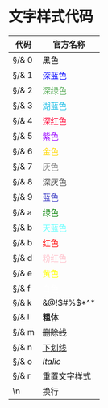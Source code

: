 # 文字样式代码

| 代码    | 官方名称                                  |
|-------|---------------------------------------|
| §/& 0 | <div style="color: black">黑色</div>    |
| §/& 1 | <div style="color: blue">深蓝色</div>    |
| §/& 2 | <div style="color: #55AA55">深绿色</div> |
| §/& 3 | <div style="color: #1ABDE6">湖蓝色</div> |
| §/& 4 | <div style="color: #FF0033">深红色</div> |
| §/& 5 | <div style="color: #9900FF">紫色</div>  |
| §/& 6 | <div style="color: gold">金色</div>     |
| §/& 7 | <div style="color: grey">灰色</div>     |
| §/& 8 | <div style="color: #4D4D4D">深灰色</div> |
| §/& 9 | <div style="color: #3C3CC4">蓝色</div>  |
| §/& a | <div style="color:green">绿色</div>     |
| §/& b | <div style="color: #66FFFF">天蓝色</div> |
| §/& b | <div style="color:red">红色</div>       |
| §/& d | <div style="color:pink">粉红色</div>     |
| §/& e | <div style="color:yellow">黄色</div>    |
| §/& f | <div style="color:white">白色</div>     |
| §/& k | &@!$#%$*\^$*%$                        |
| §/& l | **粗体**                                |
| §/& m | ~~删除线~~                               |
| §/& n | <u>下划线</u>                            |
| §/& o | _Italic_                              |
| §/& r | 重置文字样式                                |
| \n    | 换行                                    |
